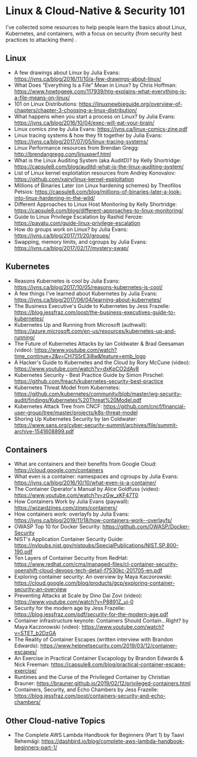 # Linux & Cloud-Native & Security 101
I've collected some resources to help people learn the basics about Linux, Kubernetes, and containers, with a focus on security (from security best practices to attacking them) .

## Linux
* A few drawings about Linux by Julia Evans: https://jvns.ca/blog/2016/11/10/a-few-drawings-about-linux/
* What Does “Everything Is a File” Mean in Linux? by Chris Hoffman: https://www.howtogeek.com/117939/htg-explains-what-everything-is-a-file-means-on-linux/
* 101 on Linux Distributions: https://linuxnewbieguide.org/overview-of-chapters/chapter-3-choosing-a-linux-distribution/
* What happens when you start a process on Linux? by Julia Evans: https://jvns.ca/blog/2016/10/04/exec-will-eat-your-brain/
* Linux comics zine by Julia Evans: https://jvns.ca/linux-comics-zine.pdf
* Linux tracing systems & how they fit together by Julia Evans: https://jvns.ca/blog/2017/07/05/linux-tracing-systems/
* Linux Performance resources from Brendan Gregg: http://brendangregg.com/linuxperf.html
* What is the Linux Auditing System (aka AuditD)? by Kelly Shortridge: https://capsule8.com/blog/auditd-what-is-the-linux-auditing-system/
* List of Linux kernel exploitation resources from Andrey Konovalov: https://github.com/xairy/linux-kernel-exploitation
* Millions of Binaries Later (on Linux hardening schemes) by Theofilos Petsios: https://capsule8.com/blog/millions-of-binaries-later-a-look-into-linux-hardening-in-the-wild/
* Different Approaches to Linux Host Monitoring by Kelly Shortridge: https://capsule8.com/blog/different-approaches-to-linux-monitoring/
* Guide to Linux Privilege Escalation by Rashid Feroze: https://payatu.com/guide-linux-privilege-escalation
* How do groups work on Linux? by Julia Evans: https://jvns.ca/blog/2017/11/20/groups/
* Swapping, memory limits, and cgroups by Julia Evans: https://jvns.ca/blog/2017/02/17/mystery-swap/

## Kubernetes
* Reasons Kubernetes is cool by Julia Evans: https://jvns.ca/blog/2017/10/05/reasons-kubernetes-is-cool/
* A few things I've learned about Kubernetes by Julia Evans: https://jvns.ca/blog/2017/06/04/learning-about-kubernetes/
* The Business Executive's Guide to Kubernetes by Jess Frazelle: https://blog.jessfraz.com/post/the-business-executives-guide-to-kubernetes/
* Kubernetes Up and Running from Microsoft (authwall): https://azure.microsoft.com/en-us/resources/kubernetes-up-and-running/
* The Future of Kubernetes Attacks by Ian Coldwater & Brad Geesaman (video): https://www.youtube.com/watch?time_continue=2&v=CH7S5rE3j8w&feature=emb_logo
* A Hacker's Guide to Kubernetes and the Cloud by Rory McCune (video): https://www.youtube.com/watch?v=dxKpCO2dAy8
* Kubernetes Security - Best Practice Guide by Simon Pirschel: https://github.com/freach/kubernetes-security-best-practice
* Kubernetes Threat Model from Kubernetes: https://github.com/kubernetes/community/blob/master/wg-security-audit/findings/Kubernetes%20Threat%20Model.pdf
* Kubernetes Attack Tree from CNCF: https://github.com/cncf/financial-user-group/tree/master/projects/k8s-threat-model
* Shoring Up Kubernetes Security by Ian Coldwater: https://www.sans.org/cyber-security-summit/archives/file/summit-archive-1541608899.pdf

## Containers
* What are containers and their benefits from Google Cloud: https://cloud.google.com/containers
* What even is a container: namespaces and cgroups by Julia Evans: https://jvns.ca/blog/2016/10/10/what-even-is-a-container/
* The Container Operator's Manual by Alice Goldfuss (video): https://www.youtube.com/watch?v=zGw_xKF47T0
* How Containers Work by Julia Evans (paywall): https://wizardzines.com/zines/containers/
* How containers work: overlayfs by Julia Evans: https://jvns.ca/blog/2019/11/18/how-containers-work--overlayfs/
* OWASP Top 10 for Docker Security: https://github.com/OWASP/Docker-Security
* NIST's Application Container Security Guide: https://nvlpubs.nist.gov/nistpubs/SpecialPublications/NIST.SP.800-190.pdf
* Ten Layers of Container Security from RedHat: https://www.redhat.com/cms/managed-files/cl-container-security-openshift-cloud-devops-tech-detail-f7530kc-201705-en.pdf
* Exploring container security: An overview by Maya Kaczorowski: https://cloud.google.com/blog/products/gcp/exploring-container-security-an-overview
* Preventing Attacks at Scale by Dino Dai Zovi (video): https://www.youtube.com/watch?v=P8891Z_uj-0
* Security for the modern age by Jess Frazelle: https://blog.jessfraz.com/pdf/security-for-the-modern-age.pdf
* Container infrastructure keynote: Containers Should Contain…Right? by Maya Kaczorowski (video): https://www.youtube.com/watch?v=STET_b2DzGA
* The Reality of Container Escapes (written interview with Brandon Edwards): https://www.helpnetsecurity.com/2019/03/12/container-escapes/
* An Exercise in Practical Container Escapology by Brandon Edwards & Nick Freeman: https://capsule8.com/blog/practical-container-escape-exercise/
* Runtimes and the Curse of the Privileged Container by Christian Brauner: https://brauner.github.io/2019/02/12/privileged-containers.html
* Containers, Security, and Echo Chambers by Jess Frazelle: https://blog.jessfraz.com/post/containers-security-and-echo-chambers/

## Other Cloud-native Topics
* The Complete AWS Lambda Handbook for Beginners (Part 1) by Taavi Rehemägi: https://dashbird.io/blog/complete-aws-lambda-handbook-beginners-part-1/

